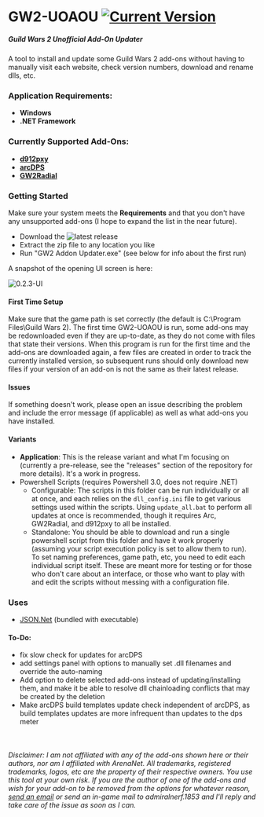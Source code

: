 # GW2-UOAOU [![Current Version](https://img.shields.io/badge/version-0.2.3-blue)](https://github.com/fmmmlee/GW2-Addon-Updater/releases)
##### Guild Wars 2 Unofficial Add-On Updater

A tool to install and update some Guild Wars 2 add-ons without having to manually visit each website, check version numbers, download and rename dlls, etc.

### Application Requirements:
- **Windows**
- **.NET Framework**

### Currently Supported Add-Ons:
- <a href="https://github.com/megai2/d912pxy">**d912pxy**</a>
- <a href="https://www.deltaconnected.com/arcdps/">**arcDPS**</a>
- <a href="https://github.com/Friendly0Fire/GW2Radial">**GW2Radial**</a>

### Getting Started
Make sure your system meets the **Requirements** and that you don't have any unsupported add-ons (I hope to expand the list in the near future).

- Download the ![latest release](https://github.com/fmmmlee/GW2-Addon-Updater/releases)
- Extract the zip file to any location you like
- Run "GW2 Addon Updater.exe" (see below for info about the first run)

A snapshot of the opening UI screen is here:

![0.2.3-UI](https://user-images.githubusercontent.com/30479162/63056441-eb197300-be9c-11e9-9c0e-c21bb0e3da36.jpg)

#### First Time Setup
Make sure that the game path is set correctly (the default is C:\Program Files\Guild Wars 2).
The first time GW2-UOAOU is run, some add-ons may be redownloaded even if they are up-to-date, as they do not come with files that state their versions. When this program is run for the first time and the add-ons are downloaded again, a few files are created in order to track the currently installed version, so subsequent runs should only download new files if your version of an add-on is not the same as their latest release.

#### Issues
If something doesn't work, please open an issue describing the problem and include the error message (if applicable) as well as what add-ons you have installed.

#### Variants
- **Application**: This is the release variant and what I'm focusing on (currently a pre-release, see the "releases" section of the repository for more details). It's a work in progress.
- Powershell Scripts (requires Powershell 3.0, does not require .NET)
  - Configurable: The scripts in this folder can be run individually or all at once, and each relies on the `dll_config.ini` file to get various settings used within the scripts. Using `update_all.bat` to perform all updates at once is recommended, though it requires Arc, GW2Radial, and d912pxy to all be installed.
  - Standalone: You should be able to download and run a single powershell script from this folder and have it work properly (assuming your script execution policy is set to allow them to run). To set naming preferences, game path, etc, you need to edit each individual script itself. These are meant more for testing or for those who don't care about an interface, or those who want to play with and edit the scripts without messing with a configuration file.

### Uses
- <a href="https://www.newtonsoft.com/json">JSON.Net</a> (bundled with executable)

#### To-Do:
- fix slow check for updates for arcDPS
- add settings panel with options to manually set .dll filenames and override the auto-naming
- Add option to delete selected add-ons instead of updating/installing them, and make it be able to resolve dll chainloading conflicts that may be created by the deletion
- Make arcDPS build templates update check independent of arcDPS, as build templates updates are more infrequent than updates to the dps meter

&nbsp;

###### Disclaimer: I am not affiliated with any of the add-ons shown here or their authors, nor am I affiliated with ArenaNet. All trademarks, registered trademarks, logos, etc are the property of their respective owners. You use this tool at your own risk. If you are the author of one of the add-ons and wish for your add-on to be removed from the options for whatever reason, <a href="mailto:fmmmlee@gmail.com">send an email</a> or send an in-game mail to admiralnerf.1853 and I'll reply and take care of the issue as soon as I can.
